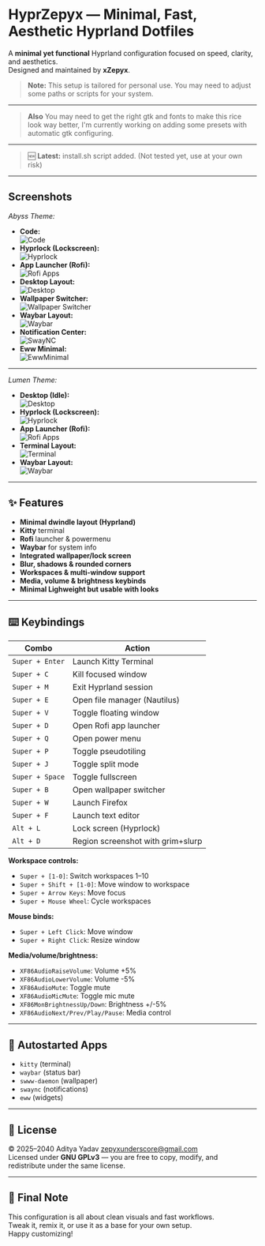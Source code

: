 # HyprZepyx — Minimal, Fast, Aesthetic Hyprland Dotfiles

A **minimal yet functional** Hyprland configuration focused on speed, clarity, and aesthetics.  
Designed and maintained by **xZepyx**.

> **Note:** This setup is tailored for personal use. You may need to adjust some paths or scripts for your system.

---

> **Also**  You may need to get the right gtk and fonts to make this rice look way better, I'm currently working on adding some presets with automatic gtk configuring.

---

> 🆕 **Latest:** install.sh script added. (Not tested yet, use at your own risk)

---

##  Screenshots

_Abyss Theme:_
- **Code:**  
  ![Code](.previews/Abyss/Code.png)
- **Hyprlock (Lockscreen):**  
  ![Hyprlock](.previews/Abyss/hyprlock.png)
- **App Launcher (Rofi):**  
  ![Rofi Apps](.previews/Abyss/rofi-op.png)
- **Desktop Layout:**  
  ![Desktop](.previews/Abyss/desktop.png)
- **Wallpaper Switcher:**  
  ![Wallpaper Switcher](.previews/Abyss/rofi-wayland-wall.png)
- **Waybar Layout:**  
  ![Waybar](.previews/Abyss/waybar-abyss.png)
- **Notification Center:**  
  ![SwayNC](.previews/Abyss/swaync-client.png)
- **Eww Minimal:**  
  ![EwwMinimal](.previews/Abyss/eww-minimal.png)

---

_Lumen Theme:_
- **Desktop (Idle):**  
  ![Desktop](.previews/Lumen/desktop.png)
- **Hyprlock (Lockscreen):**  
  ![Hyprlock](.previews/Lumen/hyprlock.png)
- **App Launcher (Rofi):**  
  ![Rofi Apps](.previews/Lumen/rofi-op.png)
- **Terminal Layout:**  
  ![Terminal](.previews/Lumen/Terminal.png)
- **Waybar Layout:**  
  ![Waybar](.previews/Lumen/Waybar.png)

---

## ✨ Features

- **Minimal dwindle layout (Hyprland)**
- **Kitty** terminal
- **Rofi** launcher & powermenu
- **Waybar** for system info
- **Integrated wallpaper/lock screen**
- **Blur, shadows & rounded corners**
- **Workspaces & multi-window support**
- **Media, volume & brightness keybinds**
- **Minimal Lighweight but usable with looks**

---

## ⌨️ Keybindings

| Combo                | Action                                     |
|----------------------|--------------------------------------------|
| `Super + Enter`      | Launch Kitty Terminal                      |
| `Super + C`          | Kill focused window                        |
| `Super + M`          | Exit Hyprland session                      |
| `Super + E`          | Open file manager (Nautilus)               |
| `Super + V`          | Toggle floating window                     |
| `Super + D`          | Open Rofi app launcher                     |
| `Super + Q`          | Open power menu                            |
| `Super + P`          | Toggle pseudotiling                        |
| `Super + J`          | Toggle split mode                          |
| `Super + Space`      | Toggle fullscreen                          |
| `Super + B`          | Open wallpaper switcher                    |
| `Super + W`          | Launch Firefox                             |
| `Super + F`          | Launch text editor                         |
| `Alt + L`            | Lock screen (Hyprlock)                     |
| `Alt + D`            | Region screenshot with grim+slurp          |

**Workspace controls:**  
- `Super + [1-0]`: Switch workspaces 1–10  
- `Super + Shift + [1-0]`: Move window to workspace  
- `Super + Arrow Keys`: Move focus  
- `Super + Mouse Wheel`: Cycle workspaces  

**Mouse binds:**  
- `Super + Left Click`: Move window  
- `Super + Right Click`: Resize window  

**Media/volume/brightness:**  
- `XF86AudioRaiseVolume`: Volume +5%  
- `XF86AudioLowerVolume`: Volume -5%  
- `XF86AudioMute`: Toggle mute  
- `XF86AudioMicMute`: Toggle mic mute  
- `XF86MonBrightnessUp/Down`: Brightness +/-5%  
- `XF86AudioNext/Prev/Play/Pause`: Media control

---

## 🚀 Autostarted Apps

- `kitty` (terminal)
- `waybar` (status bar)
- `swww-daemon` (wallpaper)
- `swaync` (notifications)
- `eww` (widgets)

---

## 📜 License

© 2025–2040 Aditya Yadav <zepyxunderscore@gmail.com>  
Licensed under **GNU GPLv3** — you are free to copy, modify, and redistribute under the same license.

---

## 💬 Final Note

This configuration is all about clean visuals and fast workflows.  
Tweak it, remix it, or use it as a base for your own setup.  
Happy customizing!




